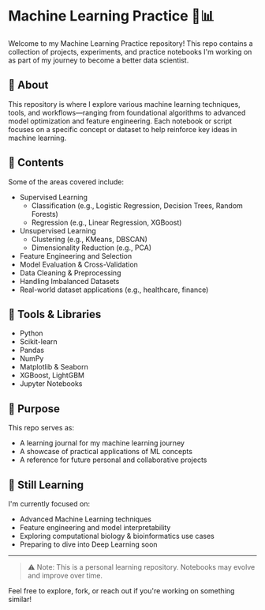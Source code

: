 # Machine Learning Practice 🧠📊

Welcome to my Machine Learning Practice repository! This repo contains a collection of projects, experiments, and practice notebooks I'm working on as part of my journey to become a better data scientist.

## 🧭 About

This repository is where I explore various machine learning techniques, tools, and workflows—ranging from foundational algorithms to advanced model optimization and feature engineering. Each notebook or script focuses on a specific concept or dataset to help reinforce key ideas in machine learning.

## 📁 Contents

Some of the areas covered include:

- Supervised Learning
  - Classification (e.g., Logistic Regression, Decision Trees, Random Forests)
  - Regression (e.g., Linear Regression, XGBoost)
- Unsupervised Learning
  - Clustering (e.g., KMeans, DBSCAN)
  - Dimensionality Reduction (e.g., PCA)
- Feature Engineering and Selection
- Model Evaluation & Cross-Validation
- Data Cleaning & Preprocessing
- Handling Imbalanced Datasets
- Real-world dataset applications (e.g., healthcare, finance)

## 🔧 Tools & Libraries

- Python
- Scikit-learn
- Pandas
- NumPy
- Matplotlib & Seaborn
- XGBoost, LightGBM
- Jupyter Notebooks

## 📌 Purpose

This repo serves as:

- A learning journal for my machine learning journey  
- A showcase of practical applications of ML concepts  
- A reference for future personal and collaborative projects  

## 🚀 Still Learning

I'm currently focused on:

- Advanced Machine Learning techniques  
- Feature engineering and model interpretability  
- Exploring computational biology & bioinformatics use cases  
- Preparing to dive into Deep Learning soon  

---

> ⚠️ Note: This is a personal learning repository. Notebooks may evolve and improve over time.

Feel free to explore, fork, or reach out if you're working on something similar!
